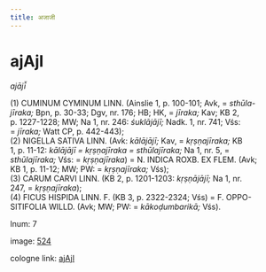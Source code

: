 ```yaml
---
title: अजाजी
---
```


# ajAjI

<i>ajājī̆</i>  <div n="P" />(1) <bot>CUMINUM CYMINUM LINN.</bot> (Ainslie 1, p. 100-101; Avk, = <i>sthūla-</i> <div n="lb" /><i>jīraka;</i> Bpn, p. 30-33; Dgv, nr. 176; HB; HK, = <i>jīraka;</i> Kav; KB 2, <div n="lb" />p. 1227-1228; MW; Na 1, nr. 246: <i>śuklājājī;</i> Nadk. 1, nr. 741; Vśs: <div n="lb" />= <i>jīraka;</i> Watt CP, p. 442-443); <div n="P" />(2) <bot>NIGELLA SATIVA LINN.</bot> (Avk: <i>kālājājī;</i> Kav, = <i>kṛṣṇajīraka;</i> KB <div n="lb" />1, p. 11-12: <i>kālājājī = kṛṣṇajīraka = sthūlajīraka;</i> Na 1, nr. 5, = <div n="lb" /><i>sthūlajīraka;</i> Vśs: = <i>kṛṣṇajīraka</i>) = <bot>N. INDICA ROXB. EX FLEM.</bot> (Avk; <div n="lb" />KB 1, p. 11-12; MW; PW: = <i>kṛṣṇajīraka;</i> Vśs); <div n="P" />(3) <bot>CARUM CARVI LINN.</bot> (KB 2, p. 1201-1203: <i>kṛṣṇājājī;</i> Na 1, nr. <div n="lb" />247, = <i>kṛṣṇajīraka</i>); <div n="P" />(4) <bot>FICUS HISPIDA LINN. F.</bot> (KB 3, p. 2322-2324; Vśs) = <bot>F. OPPO- <div n="lb" />SITIFOLIA WILLD.</bot> (Avk; MW; PW: = <i>kākoḍumbarikā;</i> Vśs).

lnum: 7

image: [524](https://www.sanskrit-lexicon.uni-koeln.de/scans/csl-apidev/servepdf.php?dict=snp&page=524)

cologne link: [ajAjI](https://sanskrit-lexicon.uni-koeln.de/scans/csl-apidev/getword.php?dict=snp&key=ajAjI)

